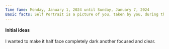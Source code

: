```yaml
---
Time fame: Monday, January 1, 2024 until Sunday, January 7, 2024
Basic facts: Self Portrait is a picture of you, taken by you, during the week of the challenge.
---
```

#### Initial ideas

I wanted to make it half face completely dark another focused and clear. 